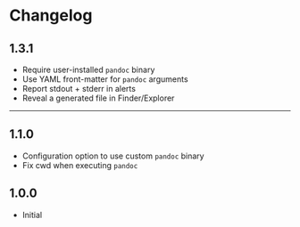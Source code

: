 # Changelog

## 1.3.1
* Require user-installed `pandoc` binary
* Use YAML front-matter for `pandoc` arguments
* Report stdout + stderr in alerts
* Reveal a generated file in Finder/Explorer 

---

## 1.1.0
* Configuration option to use custom `pandoc` binary
* Fix cwd when executing `pandoc`

## 1.0.0
* Initial
